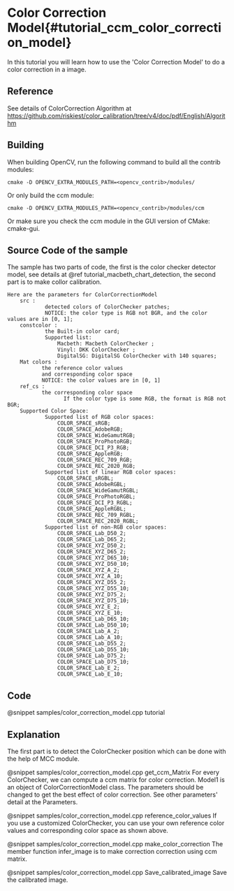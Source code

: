 Color Correction Model{#tutorial_ccm_color_correction_model}
===========================

In this tutorial you will learn how to use the 'Color Correction Model' to do a color correction in a image.

Reference
----

See details of ColorCorrection Algorithm at https://github.com/riskiest/color_calibration/tree/v4/doc/pdf/English/Algorithm

Building
----

When building OpenCV, run the following command to build all the contrib modules:

```make
cmake -D OPENCV_EXTRA_MODULES_PATH=<opencv_contrib>/modules/
```

Or only build the ccm module:

```make
cmake -D OPENCV_EXTRA_MODULES_PATH=<opencv_contrib>/modules/ccm
```

Or make sure you check the ccm module in the GUI version of CMake: cmake-gui.

Source Code of the sample
-----------

The sample has two parts of code, the first is the color checker detector model, see details at @ref tutorial_macbeth_chart_detection, the second part is to make collor calibration.

```
Here are the parameters for ColorCorrectionModel
    src :
            detected colors of ColorChecker patches;
            NOTICE: the color type is RGB not BGR, and the color values are in [0, 1];
    constcolor :
            the Built-in color card;
            Supported list:
                Macbeth: Macbeth ColorChecker ;
                Vinyl: DKK ColorChecker ;
                DigitalSG: DigitalSG ColorChecker with 140 squares;
    Mat colors :
           the reference color values
           and corresponding color space
           NOTICE: the color values are in [0, 1]
    ref_cs :
           the corresponding color space
                  If the color type is some RGB, the format is RGB not BGR;
    Supported Color Space:
            Supported list of RGB color spaces:
                COLOR_SPACE_sRGB;
                COLOR_SPACE_AdobeRGB;
                COLOR_SPACE_WideGamutRGB;
                COLOR_SPACE_ProPhotoRGB;
                COLOR_SPACE_DCI_P3_RGB;
                COLOR_SPACE_AppleRGB;
                COLOR_SPACE_REC_709_RGB;
                COLOR_SPACE_REC_2020_RGB;
            Supported list of linear RGB color spaces:
                COLOR_SPACE_sRGBL;
                COLOR_SPACE_AdobeRGBL;
                COLOR_SPACE_WideGamutRGBL;
                COLOR_SPACE_ProPhotoRGBL;
                COLOR_SPACE_DCI_P3_RGBL;
                COLOR_SPACE_AppleRGBL;
                COLOR_SPACE_REC_709_RGBL;
                COLOR_SPACE_REC_2020_RGBL;
            Supported list of non-RGB color spaces:
                COLOR_SPACE_Lab_D50_2;
                COLOR_SPACE_Lab_D65_2;
                COLOR_SPACE_XYZ_D50_2;
                COLOR_SPACE_XYZ_D65_2;
                COLOR_SPACE_XYZ_D65_10;
                COLOR_SPACE_XYZ_D50_10;
                COLOR_SPACE_XYZ_A_2;
                COLOR_SPACE_XYZ_A_10;
                COLOR_SPACE_XYZ_D55_2;
                COLOR_SPACE_XYZ_D55_10;
                COLOR_SPACE_XYZ_D75_2;
                COLOR_SPACE_XYZ_D75_10;
                COLOR_SPACE_XYZ_E_2;
                COLOR_SPACE_XYZ_E_10;
                COLOR_SPACE_Lab_D65_10;
                COLOR_SPACE_Lab_D50_10;
                COLOR_SPACE_Lab_A_2;
                COLOR_SPACE_Lab_A_10;
                COLOR_SPACE_Lab_D55_2;
                COLOR_SPACE_Lab_D55_10;
                COLOR_SPACE_Lab_D75_2;
                COLOR_SPACE_Lab_D75_10;
                COLOR_SPACE_Lab_E_2;
                COLOR_SPACE_Lab_E_10;
```


## Code

@snippet samples/color_correction_model.cpp tutorial

## Explanation

The first part is to detect the ColorChecker position which can be done with the help of MCC module.

@snippet samples/color_correction_model.cpp get_ccm_Matrix
For every ColorChecker, we can compute a ccm matrix for color correction. Model1 is an object of ColorCorrectionModel class. The parameters should be changed to get the best effect of color correction. See other parameters' detail at the Parameters.

@snippet samples/color_correction_model.cpp reference_color_values
If you use a customized ColorChecker, you can use your own reference color values and corresponding color space as shown above.

@snippet samples/color_correction_model.cpp make_color_correction
The member function infer_image is to make correction correction using ccm matrix.

@snippet samples/color_correction_model.cpp Save_calibrated_image
Save the calibrated image.
